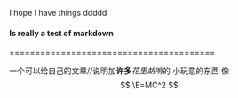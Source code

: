 
I hope I have things 
ddddd

#### Is really a test of markdown
========================================

一个可以给自己的文章//说明加**许多***花里胡哨*的
小玩意的东西
像
$$
\E=MC^2
$$